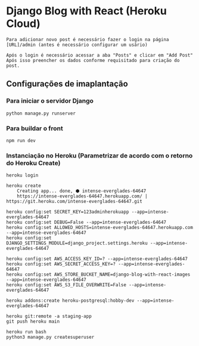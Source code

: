 # Django Blog with React (Heroku Cloud)
    Para adicionar novo post é necessário fazer o login na página [URL]/admin (antes é necessário configurar um usário)

    Após o login é necessário acessar a aba "Posts" e clicar em "Add Post"
    Após isso preencher os dados conforme requisitado para criação do post.

## Configurações de imaplantação
### Para iniciar o servidor Django
    python manage.py runserver

### Para buildar o front
    npm run dev

### Instanciação no Heroku (Parametrizar de acordo com o retorno do Heroku Create)
    heroku login
    
    heroku create
        Creating app... done, ⬢ intense-everglades-64647
        https://intense-everglades-64647.herokuapp.com/ | https://git.heroku.com/intense-everglades-64647.git

    heroku config:set SECRET_KEY=123adminherokuapp --app=intense-everglades-64647
    heroku config:set DEBUG=False --app=intense-everglades-64647
    heroku config:set ALLOWED_HOSTS=intense-everglades-64647.herokuapp.com --app=intense-everglades-64647
    heroku config:set DJANGO_SETTINGS_MODULE=django_project.settings.heroku --app=intense-everglades-64647

    heroku config:set AWS_ACCESS_KEY_ID=? --app=intense-everglades-64647
    heroku config:set AWS_SECRET_ACCESS_KEY=? --app=intense-everglades-64647
    heroku config:set AWS_STORE_BUCKET_NAME=django-blog-with-react-images --app=intense-everglades-64647
    heroku config:set AWS_S3_FILE_OVERWRITE=False --app=intense-everglades-64647

    heroku addons:create heroku-postgresql:hobby-dev --app=intense-everglades-64647

    heroku git:remote -a staging-app
    git push heroku main

    heroku run bash
    python3 manage.py createsuperuser


